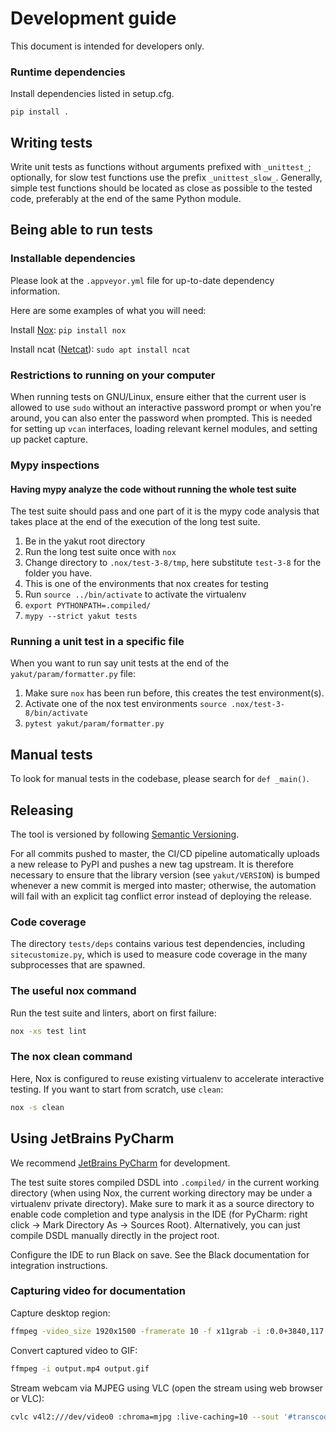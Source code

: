 
# Development guide
This document is intended for developers only.
### Runtime dependencies
Install dependencies listed in setup.cfg.
```
pip install .
```

## Writing tests

Write unit tests as functions without arguments prefixed with ``_unittest_``;
optionally, for slow test functions use the prefix ``_unittest_slow_``.
Generally, simple test functions should be located as close as possible to the tested code,
preferably at the end of the same Python module.

## Being able to run tests

### Installable dependencies
Please look at the `.appveyor.yml` file for up-to-date dependency information. 

Here are some examples of what you will need:

Install [Nox](https://nox.thea.codes): `pip install nox`

Install ncat ([Netcat](https://nmap.org/ncat/)): `sudo apt install ncat`

### Restrictions to running on your computer

When running tests on GNU/Linux, ensure either that the current user is allowed to use `sudo` without an
interactive password prompt or when you're around, you can also enter the password when prompted.
This is needed for setting up `vcan` interfaces, loading relevant kernel modules, and setting up packet capture.

### Mypy inspections
#### Having mypy analyze the code without running the whole test suite

The test suite should pass and one part of it is the mypy code analysis that takes place at the end of the execution of the long test suite.


1. Be in the yakut root directory
2. Run the long test suite once with ```nox``` 
3. Change directory to ```.nox/test-3-8/tmp```, here substitute `test-3-8` for the folder you have.
4. This is one of the environments that nox creates for testing
5. Run ```source ../bin/activate``` to activate the virtualenv
6. ```export PYTHONPATH=.compiled/```
7. `mypy --strict yakut tests`

### Running a unit test in a specific file
When you want to run say unit tests at the end of the `yakut/param/formatter.py` file:
1. Make sure `nox` has been run before, this creates the test environment(s).
2. Activate one of the nox test environments `source .nox/test-3-8/bin/activate`
3. `pytest yakut/param/formatter.py`

## Manual tests

To look for manual tests in the codebase, please search for `def _main()`.

## Releasing

The tool is versioned by following [Semantic Versioning](https://semver.org).

For all commits pushed to master, the CI/CD pipeline automatically uploads a new release to PyPI
and pushes a new tag upstream.
It is therefore necessary to ensure that the library version (see ``yakut/VERSION``) is bumped whenever
a new commit is merged into master;
otherwise, the automation will fail with an explicit tag conflict error instead of deploying the release.

### Code coverage
The directory `tests/deps` contains various test dependencies, including `sitecustomize.py`,
which is used to measure code coverage in the many subprocesses that are spawned.


### The useful nox command

Run the test suite and linters, abort on first failure:

```bash
nox -xs test lint
```
### The nox clean command
Here, Nox is configured to reuse existing virtualenv to accelerate interactive testing.
If you want to start from scratch, use `clean`:

```bash
nox -s clean
```
## Using JetBrains PyCharm

We recommend [JetBrains PyCharm](https://www.jetbrains.com/pycharm/) for development.

The test suite stores compiled DSDL into `.compiled/` in the current working directory
(when using Nox, the current working directory may be under a virtualenv private directory).
Make sure to mark it as a source directory to enable code completion and type analysis in the IDE
(for PyCharm: right click -> Mark Directory As -> Sources Root).
Alternatively, you can just compile DSDL manually directly in the project root.

Configure the IDE to run Black on save.
See the Black documentation for integration instructions.

### Capturing video for documentation

Capture desktop region:

```bash
ffmpeg -video_size 1920x1500 -framerate 10 -f x11grab -i :0.0+3840,117 output.mp4 -y
```

Convert captured video to GIF:

```bash
ffmpeg -i output.mp4 output.gif
```

Stream webcam via MJPEG using VLC (open the stream using web browser or VLC):

```bash
cvlc v4l2:///dev/video0 :chroma=mjpg :live-caching=10 --sout '#transcode{vcodec=mjpg}:std{access=http{mime=multipart/x-mixed-replace;boundary=-7b3cc56e5f51db803f790dad720ed50a},mux=mpjpeg,dst=0.0.0.0:8080}' --network-caching=0
```

